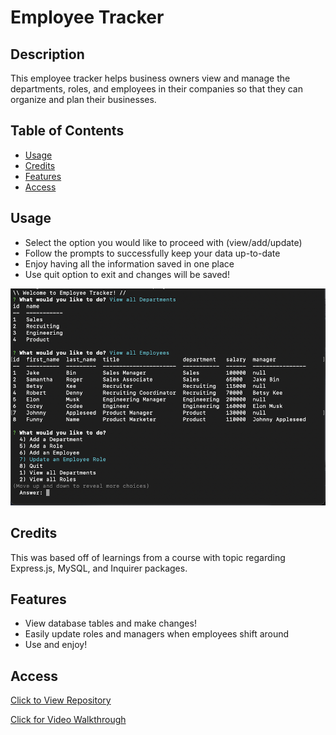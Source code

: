 # Employee Tracker

## Description
This employee tracker helps business owners view and manage the departments, roles, and employees in their companies so that they can organize and plan their businesses. 

## Table of Contents
- [Usage](#usage)
- [Credits](#credits)
- [Features](#features)
- [Access](#access)

## Usage
- Select the option you would like to proceed with (view/add/update)
- Follow the prompts to successfully keep your data up-to-date
- Enjoy having all the information saved in one place
- Use quit option to exit and changes will be saved!

![user experience](./images/terminal.png)


## Credits
This was based off of learnings from a course with topic regarding Express.js, MySQL, and Inquirer packages. 

## Features
- View database tables and make changes!
- Easily update roles and managers when employees shift around
- Use and enjoy!

## Access
[Click to View Repository](https://github.com/johnpow/employee-tracker-mysql)

[Click for Video Walkthrough](www.google.com)
